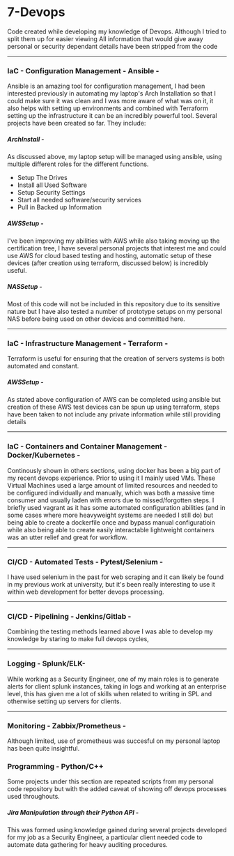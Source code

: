# 7-Devops
Code created while developing my knowledge of Devops. Although I tried to split them up for easier viewing
All information that would give away personal or security dependant details have been stripped from the code

---
### IaC - Configuration Management - Ansible  - 
Ansible is an amazing tool for configuration management, I had been interested previously in automating my laptop's Arch Installation so that I could make sure it was clean and I was more aware of what was on it, it also helps with setting up environments and combined with Terraform setting up the infrastructure it can be an incredibly powerful tool. Several projects have been created so far.
They include:
##### ArchInstall - 
As discussed above, my laptop setup will be managed using ansible, using multiple different roles for the different functions.
* Setup The Drives
* Install all Used Software
* Setup Security Settings
* Start all needed software/security services
* Pull in Backed up Information
##### AWSSetup - 
I've been improving my abilities with AWS while also taking moving up the certification tree, I have several personal projects that interest me and could use AWS for cloud based testing and hosting, automatic setup of these devices (after creation using terraform, discussed below) is incredibly useful.
##### NASSetup - 
Most of this code will not be included in this repository due to its sensitive nature but I have also tested a number of prototype setups on my personal NAS before being used on other devices and committed here.

---	
### IaC - Infrastructure Management - Terraform - 
Terraform is useful for ensuring that the creation of servers systems is both automated and constant.
##### AWSSetup - 
As stated above configuration of AWS can be completed using ansible but creation of these AWS test devices can be spun up using terraform, steps have been taken to not include any private information while still providing details

---	
### IaC - Containers and Container Management - Docker/Kubernetes -
Continously shown in others sections, using docker has been a big part of my recent devops experience. Prior to using it I mainly used VMs. These Virtual Machines used a large amount of limited resources and needed to be configured individually and manually, which was both a massive time consumer and usually laden with errors due to missed/forgotten steps. I briefly used vagrant as it has some automated configuration abilities (and in some cases where more heavyweight systems are needed I still do) but being able to create a dockerfile once and bypass manual configuratioin while also being able to create easily interactable lightweight containers was an utter relief and great for workflow.

---	
### CI/CD - Automated Tests - Pytest/Selenium - 
I have used selenium in the past for web scraping and it can likely be found in my previous work at university, but it's been really interesting to use it within web development for better devops processing.

---	
### CI/CD - Pipelining -  Jenkins/Gitlab -
Combining the testing methods learned above I was able to develop my knowledge by staring to make full devops cycles, 

---	
### Logging - Splunk/ELK-
While working as a Security Engineer, one of my main roles is to generate alerts for client splunk instances, taking in logs and working at an enterprise level, this has given me a lot of skills when related to writing in SPL and otherwise setting up servers for clients.

---	
### Monitoring - Zabbix/Prometheus - 
Although limited, use of prometheus was succesful on my personal laptop has been quite insightful.

### Programming - Python/C++
Some projects under this section are repeated scripts from my personal code repository but with the added caveat of showing off devops processes used throughouts. 
##### Jira Manipulation through their Python API - 
This was formed using knowledge gained during several projects developed for my job as a Security Engineer, a particular client needed code to automate data gathering for heavy auditing procedures.
